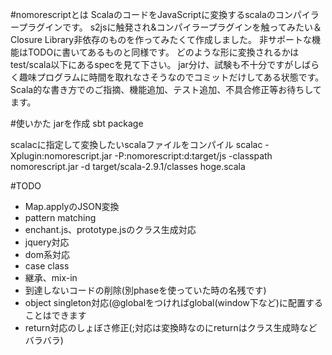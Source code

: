 #nomorescriptとは
ScalaのコードをJavaScriptに変換するscalaのコンパイラープラグインです。
s2jsに触発され&コンパイラープラグインを触ってみたい＆Closure Library非依存のものを作ってみたくて作成しました。
非サポートな機能はTODOに書いてあるものと同様です。
どのような形に変換されるかはtest/scala以下にあるspecを見て下さい。
jar分け、試験も不十分ですがしばらく趣味プログラムに時間を取れなさそうなのでコミットだけしてある状態です。
Scala的な書き方でのご指摘、機能追加、テスト追加、不具合修正等お待ちしてます。

#使いかた
jarを作成
    sbt package

scalacに指定して変換したいscalaファイルをコンパイル
    scalac -Xplugin:nomorescript.jar -P:nomorescript:d:target/js -classpath nomorescript.jar -d target/scala-2.9.1/classes hoge.scala


#TODO
 * Map.applyのJSON変換
 * pattern matching
 * enchant.js、prototype.jsのクラス生成対応
 * jquery対応
 * dom系対応
 * case class
 * 継承、mix-in
 * 到達しないコードの削除(別phaseを使っていた時の名残です)
 * object singleton対応(@globalをつければglobal(window下など)に配置することはできます
 * return対応のしょぼさ修正(;対応は変換時なのにreturnはクラス生成時などバラバラ)
